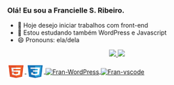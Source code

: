 ### Olá! Eu sou a Francielle S. Ribeiro.

- 🔭 Hoje desejo iniciar trabalhos com front-end
- 🌱 Estou estudando também WordPress e Javascript
- 😄 Pronouns: ela/dela

<div align="center">
  <a href="https://github.com/FrancielleSoares">
  <img height="180em" src="https://github-readme-stats.vercel.app/api?username=franciellesoares&show_icons=true&theme=dark&include_all_commits=true&count_private=true"/>
  <img height="180em" src="https://github-readme-stats.vercel.app/api/top-langs/?username=franciellesoares&layout=compact&langs_count=7&theme=dark"/>
</div>

<div style="display: inline_block"><br>
 
  <img align="center" alt="Fran-HTML" height="30" width="40" src="https://raw.githubusercontent.com/devicons/devicon/master/icons/html5/html5-original.svg">
  <img align="center" alt="Fran-CSS" height="30" width="40" src="https://raw.githubusercontent.com/devicons/devicon/master/icons/css3/css3-original.svg">
  <img align="center" alt="Fran-WordPress" height="30" width="40" src="https://cdn.jsdelivr.net/gh/devicons/devicon/icons/wordpress/wordpress-plain.svg">
  <img align="center" alt="Fran-vscode" height="30" width="40" src="https://cdn.jsdelivr.net/gh/devicons/devicon/icons/vscode/vscode-original.svg"/>
</div>
  
  ##
  
<div>
  
</div>
